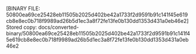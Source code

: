 [BINARY FILE: 50800ea69ce25428eb11505b2025d402be42a1733f2d9591b91c141f45e619cb8e8ec0b718f9989ad26b5d1ec3a8f72fe13fe0b130dd1353d431a0eb46e2]
Stored copy: docs/converted-binary/50800ea69ce25428eb11505b2025d402be42a1733f2d9591b91c141f45e619cb8e8ec0b718f9989ad26b5d1ec3a8f72fe13fe0b130dd1353d431a0eb46e2
